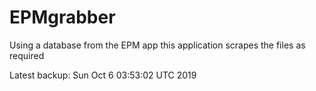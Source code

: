 # EPMgrabber
Using a database from the EPM app this application scrapes the files as required


Latest backup: Sun Oct 6 03:53:02 UTC 2019
